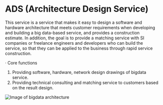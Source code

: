 # ADS (Architecture Design Service)

This service is a service that makes it easy to design a software and hardware architecture that meets customer requirements when developing and building a big data-based service, and provides a construction estimate.
In addition, the goal is to provide a matching service with SI companies or freelance engineers and developers who can build the service, so that they can be applied to the business through rapid service construction.

· Core functions
1. Providing software, hardware, network design drawings of bigdata service.
2. Providing technical consulting and matching service to customers based on the result design.

![Image of bigdata architecture](http://ads.bigidean.com/static/img/service_example1.png)

